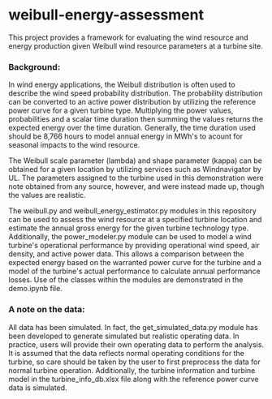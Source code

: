 # weibull-energy-assessment
This project provides a framework for evaluating the wind resource and energy production given Weibull wind resource parameters at a turbine site.

### Background:
In wind energy applications, the Weibull distribution is often used to describe the wind speed probability distribution. The probability distribution can be converted to an active power distribution by utilizing the reference power curve for a given turbine type. Multiplying the power values, probabilities and a scalar time duration then summing the values returns the expected energy over the time duration. Generally, the time duration used should be 8,766 hours to model annual energy in MWh's to acount for seasonal impacts to the wind resource.

The Weibull scale parameter (lambda) and shape parameter (kappa) can be obtained for a given location by utilizing services such as Windnavigator by UL. The parameters assigned to the turbine used in this demonstration were note obtained from any source, however, and were instead made up, though the values are realistic. 

The weibull.py and weibull_energy_estimator.py modules in this repository can be used to assess the wind resource at a specified turbine location and estimate the annual gross energy for the given turbine technology type. Additionally, the power_modeler.py module can be used to model a wind turbine's operational performance by providing operational wind speed, air density, and active power data. This allows a comparison between the expected energy based on the warranted power curve for the turbine and a model of the turbine's actual performance to calculate annual performance losses. Use of the classes within the modules are demonstrated in the demo.ipynb file. 

### A note on the data:
All data has been simulated. In fact, the get_simulated_data.py module has been developed to generate simulated but realistic operating data. In practice, users will provide their own operating data to perform the analysis. It is assumed that the data reflects normal operating conditions for the turbine, so care should be taken by the user to first preprocess the data for normal turbine operation. Additionally, the turbine information and turbine model in the turbine_info_db.xlsx file along with the reference power curve data is simulated. 
